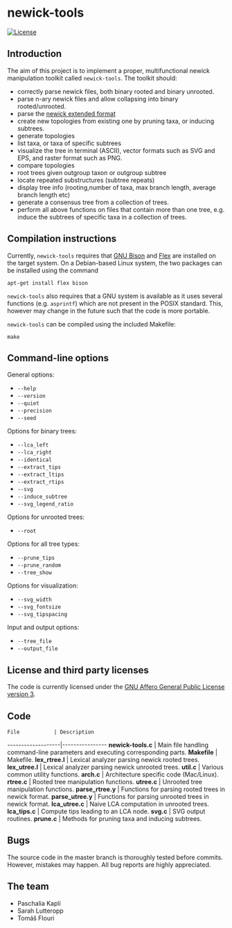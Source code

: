 # newick-tools

[![License](https://img.shields.io/badge/license-AGPL-blue.svg)](http://www.gnu.org/licenses/agpl-3.0.en.html)

## Introduction

The aim of this project is to implement a proper, multifunctional newick
manipulation toolkit called `newick-tools`. The toolkit should:

* correctly parse newick files, both binary rooted and binary unrooted.
* parse n-ary newick files and allow collapsing into binary rooted/unrooted.
* parse the [newick extended format](http://dmi.uib.es/~gcardona/BioInfo/enewick.html)
* create new topologies from existing one by pruning taxa, or inducing subtrees.
* generate topologies
* list taxa, or taxa of specific subtrees
* visualize the tree in terminal (ASCII), vector formats such as SVG and EPS, and raster format such as PNG.
* compare topologies
* root trees given outgroup taxon or outgroup subtree
* locate repeated substructures (subtree repeats)
* display tree info (rooting,number of taxa, max branch length, average branch length etc)
* generate a consensus tree from a collection of trees.
* perform all above functions on files that contain more than one tree, e.g. induce the subtrees of specific taxa in a collection of trees.


## Compilation instructions

Currently, `newick-tools` requires that [GNU Bison](http://www.gnu.org/software/bison/)
and [Flex](http://flex.sourceforge.net/) are installed on the target system. On
a Debian-based Linux system, the two packages can be installed using the command

`apt-get install flex bison`

`newick-tools` also requires that a GNU system is available as it uses several
functions (e.g. `asprintf`) which are not present in the POSIX standard.
This, however may change in the future such that the code is more portable.

`newick-tools` can be compiled using the included Makefile:

`make`

## Command-line options

General options:

* `--help`
* `--version`
* `--quiet`
* `--precision`
* `--seed`

Options for binary trees:
* `--lca_left`
* `--lca_right`
* `--identical`
* `--extract_tips`
* `--extract_ltips`
* `--extract_rtips`
* `--svg`
* `--induce_subtree`
* `--svg_legend_ratio`

Options for unrooted trees:
* `--root`

Options for all tree types:
* `--prune_tips`
* `--prune_random`
* `--tree_show`

Options for visualization:
* `--svg_width`
* `--svg_fontsize`
* `--svg_tipspacing`

Input and output options:
* `--tree_file`
* `--output_file`

## 

## License and third party licenses

The code is currently licensed under the [GNU Affero General Public License version 3](http://www.gnu.org/licenses/agpl-3.0.en.html).

## Code

    File           | Description
-------------------|----------------
**newick-tools.c** | Main file handling command-line parameters and executing corresponding parts.
**Makefile**       | Makefile.
**lex_rtree.l**    | Lexical analyzer parsing newick rooted trees.
**lex_utree.l**    | Lexical analyzer parsing newick unrooted trees.
**util.c**         | Various common utility functions.
**arch.c**         | Architecture specific code (Mac/Linux).
**rtree.c**        | Rooted tree manipulation functions.
**utree.c**        | Unrooted tree manipulation functions.
**parse_rtree.y**  | Functions for parsing rooted trees in newick format.
**parse_utree.y**  | Functions for parsing unrooted trees in newick format.
**lca_utree.c**    | Naive LCA computation in unrooted trees.
**lca_tips.c**     | Compute tips leading to an LCA node.
**svg.c**          | SVG output routines.
**prune.c**        | Methods for pruning taxa and inducing subtrees.

## Bugs

The source code in the master branch is thoroughly tested before commits.
However, mistakes may happen. All bug reports are highly appreciated.


## The team

* Paschalia Kapli
* Sarah Lutteropp
* Tom&aacute;&scaron; Flouri
